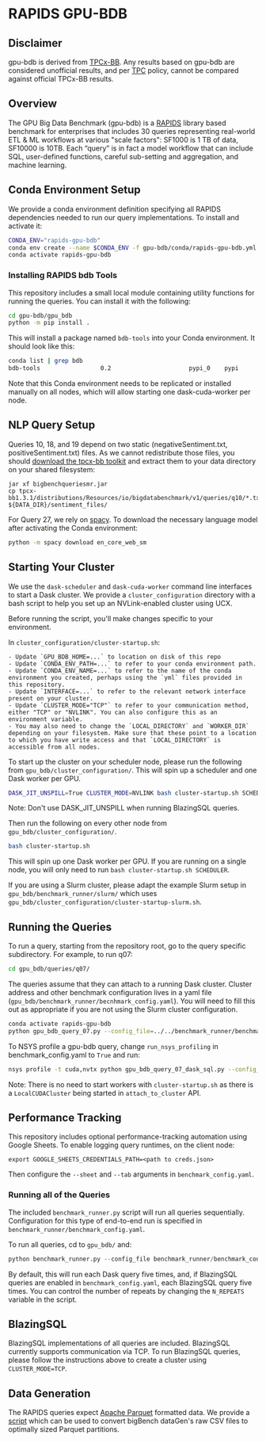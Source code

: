 # RAPIDS GPU-BDB

## Disclaimer

gpu-bdb is derived from [TPCx-BB](http://www.tpc.org/tpcx-bb/). Any results based on gpu-bdb are considered unofficial results, and per [TPC](http://www.tpc.org/) policy, cannot be compared against official TPCx-BB results.

## Overview

The GPU Big Data Benchmark (gpu-bdb) is a [RAPIDS](https://rapids.ai) library based benchmark for enterprises that includes 30 queries representing real-world ETL & ML workflows at various "scale factors": SF1000 is 1 TB of data, SF10000 is 10TB. Each “query” is in fact a model workflow that can include SQL, user-defined functions, careful sub-setting and aggregation, and machine learning.

## Conda Environment Setup

We provide a conda environment definition specifying all RAPIDS dependencies needed to run our query implementations. To install and activate it:

```bash
CONDA_ENV="rapids-gpu-bdb"
conda env create --name $CONDA_ENV -f gpu-bdb/conda/rapids-gpu-bdb.yml
conda activate rapids-gpu-bdb
```

### Installing RAPIDS bdb Tools
This repository includes a small local module containing utility functions for running the queries. You can install it with the following:

```bash
cd gpu-bdb/gpu_bdb
python -m pip install .

```

This will install a package named `bdb-tools` into your Conda environment. It should look like this:

```bash
conda list | grep bdb
bdb-tools                 0.2                      pypi_0    pypi
```

Note that this Conda environment needs to be replicated or installed manually on all nodes, which will allow starting one dask-cuda-worker per node.

## NLP Query Setup

Queries 10, 18, and 19 depend on two static (negativeSentiment.txt, positiveSentiment.txt) files. As we cannot redistribute those files, you should [download the tpcx-bb toolkit](http://www.tpc.org/tpc_documents_current_versions/download_programs/tools-download-request5.asp?bm_type=TPCX-BB&bm_vers=1.3.1&mode=CURRENT-ONLY) and extract them to your data directory on your shared filesystem:
```
jar xf bigbenchqueriesmr.jar
cp tpcx-bb1.3.1/distributions/Resources/io/bigdatabenchmark/v1/queries/q10/*.txt ${DATA_DIR}/sentiment_files/
```

For Query 27, we rely on [spacy](https://spacy.io/). To download the necessary language model after activating the Conda environment:

```bash
python -m spacy download en_core_web_sm
````

## Starting Your Cluster

We use the `dask-scheduler` and `dask-cuda-worker` command line interfaces to start a Dask cluster. We provide a `cluster_configuration` directory with a bash script to help you set up an NVLink-enabled cluster using UCX.

Before running the script, you'll make changes specific to your environment.

In `cluster_configuration/cluster-startup.sh`:

    - Update `GPU_BDB_HOME=...` to location on disk of this repo
    - Update `CONDA_ENV_PATH=...` to refer to your conda environment path.
    - Update `CONDA_ENV_NAME=...` to refer to the name of the conda environment you created, perhaps using the `yml` files provided in this repository.
    - Update `INTERFACE=...` to refer to the relevant network interface present on your cluster.
    - Update `CLUSTER_MODE="TCP"` to refer to your communication method, either "TCP" or "NVLINK". You can also configure this as an environment variable.
    - You may also need to change the `LOCAL_DIRECTORY` and `WORKER_DIR` depending on your filesystem. Make sure that these point to a location to which you have write access and that `LOCAL_DIRECTORY` is accessible from all nodes.


To start up the cluster on your scheduler node, please run the following from `gpu_bdb/cluster_configuration/`. This will spin up a scheduler and one Dask worker per GPU.

```bash
DASK_JIT_UNSPILL=True CLUSTER_MODE=NVLINK bash cluster-startup.sh SCHEDULER
```

Note: Don't use DASK_JIT_UNSPILL when running BlazingSQL queries.

Then run the following on every other node from `gpu_bdb/cluster_configuration/`.

```bash
bash cluster-startup.sh
```

This will spin up one Dask worker per GPU. If you are running on a single node, you will only need to run `bash cluster-startup.sh SCHEDULER`.

If you are using a Slurm cluster, please adapt the example Slurm setup in `gpu_bdb/benchmark_runner/slurm/` which uses `gpu_bdb/cluster_configuration/cluster-startup-slurm.sh`.


## Running the Queries

To run a query, starting from the repository root, go to the query specific subdirectory. For example, to run q07:

```bash
cd gpu_bdb/queries/q07/
```

The queries assume that they can attach to a running Dask cluster. Cluster address and other benchmark configuration lives in a yaml file (`gpu_bdb/benchmark_runner/becnhmark_config.yaml`). You will need to fill this out as appropriate if you are not using the Slurm cluster configuration.

```bash
conda activate rapids-gpu-bdb
python gpu_bdb_query_07.py --config_file=../../benchmark_runner/benchmark_config.yaml
```

To NSYS profile a gpu-bdb query, change `run_nsys_profiling` in benchmark_config.yaml to `True` and run:

```bash
nsys profile -t cuda,nvtx python gpu_bdb_query_07_dask_sql.py --config_file=../../benchmark_runner/benchmark_config.yaml
```

Note: There is no need to start workers with `cluster-startup.sh` as
there is a `LocalCUDACluster` being started in `attach_to_cluster` API.

## Performance Tracking

This repository includes optional performance-tracking automation using Google Sheets. To enable logging query runtimes, on the client node:
```
export GOOGLE_SHEETS_CREDENTIALS_PATH=<path to creds.json>
```
Then configure the `--sheet` and `--tab` arguments in `benchmark_config.yaml`.

### Running all of the Queries

The included `benchmark_runner.py` script will run all queries sequentially. Configuration for this type of end-to-end run is specified in `benchmark_runner/benchmark_config.yaml`.

To run all queries, cd to `gpu_bdb/` and:

```python
python benchmark_runner.py --config_file benchmark_runner/benchmark_config.yaml
```

By default, this will run each Dask query five times, and, if BlazingSQL queries are enabled in `benchmark_config.yaml`, each BlazingSQL query five times. You can control the number of repeats by changing the `N_REPEATS` variable in the script.


## BlazingSQL

BlazingSQL implementations of all queries are included. BlazingSQL currently supports communication via TCP. To run BlazingSQL queries, please follow the instructions above to create a cluster using `CLUSTER_MODE=TCP`.


## Data Generation

The RAPIDS queries expect [Apache Parquet](http://parquet.apache.org/) formatted data. We provide a [script](gpu_bdb/queries/load_test/gpu_bdb_load_test.py) which can be used to convert bigBench dataGen's raw CSV files to optimally sized Parquet partitions.

